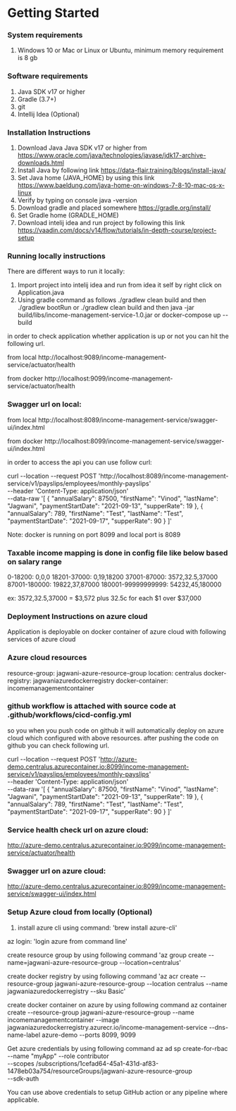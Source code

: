 # Getting Started

### System requirements

1.  Windows 10 or Mac or Linux or Ubuntu, minimum memory requirement is 8 gb

### Software requirements
1. Java SDK v17 or higher
2. Gradle (3.7+)
3. git
4. Intellij Idea (Optional)

### Installation Instructions

1. Download Java Java SDK v17 or higher from https://www.oracle.com/java/technologies/javase/jdk17-archive-downloads.html
2. Install Java by following link https://data-flair.training/blogs/install-java/
3. Set Java home (JAVA_HOME) by using this link https://www.baeldung.com/java-home-on-windows-7-8-10-mac-os-x-linux
4. Verify by typing on console java -version
5. Download gradle and placed somewhere https://gradle.org/install/
6. Set Gradle home (GRADLE_HOME)
8. Download intelij idea and run project by following this link https://vaadin.com/docs/v14/flow/tutorials/in-depth-course/project-setup

### Running locally instructions

There are different ways to run it locally:

1. Import project into intelij idea and run from idea it self by right click on Application.java
2. Using gradle command as follows
   ./gradlew clean build and then ./gradlew bootRun
or
   ./gradlew clean build and then java -jar build/libs/income-management-service-1.0.jar
or  docker-compose up --build

in order to check application whether application is up or not you can hit the following url.

from local
http://localhost:9089/income-management-service/actuator/health

from docker
http://localhost:9099/income-management-service/actuator/health

### Swagger url on local:

from local
http://localhost:8089/income-management-service/swagger-ui/index.html

from docker
http://localhost:8099/income-management-service/swagger-ui/index.html

in order to access the api you can use follow curl:

curl --location --request POST 'http://localhost:8089/income-management-service/v1/payslips/employees/monthly-payslips' \
--header 'Content-Type: application/json' \
--data-raw '[
{
"annualSalary": 87500,
"firstName": "Vinod",
"lastName": "Jagwani",
"paymentStartDate": "2021-09-13",
"supperRate": 19
},
{
"annualSalary": 789,
"firstName": "Test",
"lastName": "Test",
"paymentStartDate": "2021-09-17",
"supperRate": 90
}
]'

Note: docker is running on port 8099 and local port is 8089


### Taxable income mapping is done in config file like below based on salary range

0-18200: 0,0,0
18201-37000: 0,19,18200
37001-87000: 3572,32.5,37000
87001-180000: 19822,37,87000
180001-99999999999: 54232,45,180000

ex: 3572,32.5,37000 = $3,572 plus 32.5c for each $1 over $37,000

### Deployment Instructions on azure cloud

Application is deployable on docker container of azure cloud with following services of azure cloud

### Azure cloud resources
resource-group: jagwani-azure-resource-group
location: centralus
docker-registry: jagwaniazuredockerregistry
docker-container: incomemanagementcontainer

### github workflow is attached with source code at .github/workflows/cicd-config.yml
so you when you push code on github it will automatically deploy on azure cloud which configured with above resources.
after pushing the code on github you can check following url.


curl --location --request POST 'http://azure-demo.centralus.azurecontainer.io:8099/income-management-service/v1/payslips/employees/monthly-payslips' \
--header 'Content-Type: application/json' \
--data-raw '[
{
"annualSalary": 87500,
"firstName": "Vinod",
"lastName": "Jagwani",
"paymentStartDate": "2021-09-13",
"supperRate": 19
},
{
"annualSalary": 789,
"firstName": "Test",
"lastName": "Test",
"paymentStartDate": "2021-09-17",
"supperRate": 90
}
]'

### Service health check url on azure cloud:
http://azure-demo.centralus.azurecontainer.io:9099/income-management-service/actuator/health

### Swagger url on azure cloud:
http://azure-demo.centralus.azurecontainer.io:8099/income-management-service/swagger-ui/index.html


### Setup Azure cloud from locally (Optional)

1. install azure cli using command: 'brew install azure-cli'

az login: 'login azure from command line'

create resource group by using following command 
'az group create --name=jagwani-azure-resource-group --location=centralus'

create docker registry by using following command 
'az acr create --resource-group jagwani-azure-resource-group --location centralus --name jagwaniazuredockerregistry --sku Basic'

create docker container on azure by using following command
az container create --resource-group jagwani-azure-resource-group --name incomemanagementcontainer --image jagwaniazuredockerregistry.azurecr.io/income-management-service --dns-name-label azure-demo --ports 8099, 9099

Get azure credentials by using following command
az ad sp create-for-rbac --name "myApp" --role contributor \
--scopes /subscriptions/1cefad64-45a1-431d-af83-1478eb03a754/resourceGroups/jagwani-azure-resource-group \
--sdk-auth

You can use above credentials to setup GitHub action or any pipeline where applicable.

